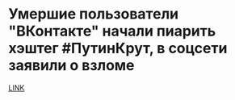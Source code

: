 # Умершие пользователи "ВКонтакте" начали пиарить хэштег #ПутинКрут, в соцсети заявили о взломе



[LINK](https://varlamov.ru/2706228.html)